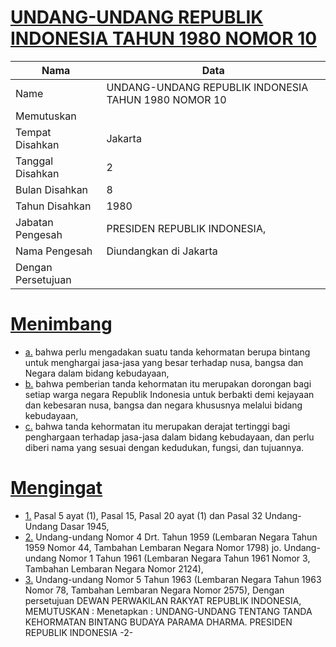 # [UNDANG-UNDANG REPUBLIK INDONESIA TAHUN 1980 NOMOR 10](http://example.org/legal/document/uu/1980/10)

| Nama | Data |
| ------ | ----- |
|Name|UNDANG-UNDANG REPUBLIK INDONESIA TAHUN 1980 NOMOR 10|
|Memutuskan||
|Tempat Disahkan|Jakarta|
|Tanggal Disahkan|2|
|Bulan Disahkan|8|
|Tahun Disahkan|1980|
|Jabatan Pengesah|PRESIDEN REPUBLIK INDONESIA,|
|Nama Pengesah|Diundangkan di Jakarta|
|Dengan Persetujuan||
# [Menimbang](http://example.org/legal/document/uu/1980/10/menimbang)

* [a.](http://example.org/legal/document/uu/1980/10/menimbang/point/a) bahwa perlu mengadakan suatu tanda kehormatan berupa bintang untuk menghargai jasa-jasa yang besar terhadap nusa, bangsa dan Negara dalam bidang kebudayaan,
* [b.](http://example.org/legal/document/uu/1980/10/menimbang/point/b) bahwa pemberian tanda kehormatan itu merupakan dorongan bagi setiap warga negara Republik Indonesia untuk berbakti demi kejayaan dan kebesaran nusa, bangsa dan negara khususnya melalui bidang kebudayaan,
* [c.](http://example.org/legal/document/uu/1980/10/menimbang/point/c) bahwa tanda kehormatan itu merupakan derajat tertinggi bagi penghargaan terhadap jasa-jasa dalam bidang kebudayaan, dan perlu diberi nama yang sesuai dengan kedudukan, fungsi, dan tujuannya.
# [Mengingat](http://example.org/legal/document/uu/1980/10/mengingat)

* [1.](http://example.org/legal/document/uu/1980/10/mengingat/point/0001) Pasal 5 ayat (1), Pasal 15, Pasal 20 ayat (1) dan Pasal 32 Undang- Undang Dasar 1945,
* [2.](http://example.org/legal/document/uu/1980/10/mengingat/point/0002) Undang-undang Nomor 4 Drt. Tahun 1959 (Lembaran Negara Tahun 1959 Nomor 44, Tambahan Lembaran Negara Nomor 1798) jo. Undang-undang Nomor 1 Tahun 1961 (Lembaran Negara Tahun 1961 Nomor 3, Tambahan Lembaran Negara Nomor 2124),
* [3.](http://example.org/legal/document/uu/1980/10/mengingat/point/0003) Undang-undang Nomor 5 Tahun 1963 (Lembaran Negara Tahun 1963 Nomor 78, Tambahan Lembaran Negara Nomor 2575), Dengan persetujuan DEWAN PERWAKILAN RAKYAT REPUBLIK INDONESIA, MEMUTUSKAN : Menetapkan : UNDANG-UNDANG TENTANG TANDA KEHORMATAN BINTANG BUDAYA PARAMA DHARMA. PRESIDEN REPUBLIK INDONESIA -2-